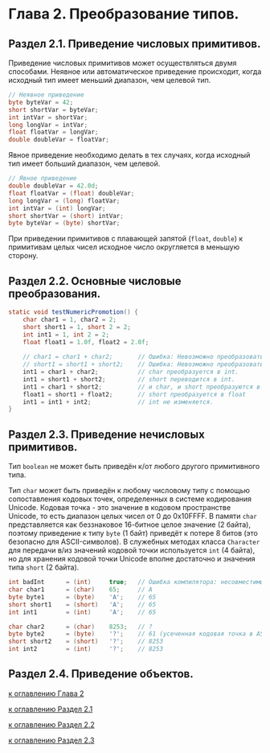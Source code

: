 

# Глава 2. Преобразование типов.

## Раздел 2.1. Приведение числовых примитивов.

Приведение числовых примитивов может осуществляться двумя способами. Неявное или автоматическое приведение происходит, когда исходный тип имеет меньший диапазон, чем целевой тип.<br>
```java
// Неявное приведение
byte byteVar = 42;
short shortVar = byteVar;
int intVar = shortVar;
long longVar = intVar;
float floatVar = longVar;
double doubleVar = floatVar;
```
Явное приведение необходимо делать в тех случаях, когда исходный тип имеет больший диапазон, чем целевой.
```java
// Явное приведение
double doubleVar = 42.0d;
float floatVar = (float) doubleVar;
long longVar = (long) floatVar;
int intVar = (int) longVar;
short shortVar = (short) intVar;
byte byteVar = (byte) shortVar;
```

При приведении примитивов с плавающей запятой (`float`, `double`) к примитивам целых чисел исходное число округляется в меньшую сторону.

## Раздел 2.2. Основные числовые преобразования.

```java
static void testNumericPromotion() {
    char char1 = 1, char2 = 2;
    short short1 = 1, short 2 = 2;
    int int1 = 1, int 2 = 2;
    float float1 = 1.0f, float2 = 2.0f;
    
    // char1 = char1 + char2;       // Ошибка: Невозможно преобразовать из int в char;
    // short1 = short1 + short2;    // Ошибка: Невозможно преобразовать из int в short;
    int1 = char1 + char2;           // char преобразуется в int.
    int1 = short1 + short2;         // short переводится в int.
    int1 = char1 + short2;          // и char, и short преобразуются в int.
    float1 = short1 + float2;       // short преобразуется в float
    int1 = int1 + int2;             // int не изменяется.
}
```

## Раздел 2.3. Приведение нечисловых примитивов.

Тип `boolean` не может быть приведён к/от любого другого примитивного типа.

Тип `char` может быть приведён к любому числовому типу с помощью сопоставления кодовых точек, определенных в системе кодирования Unicode. Кодовая точка - это значение в кодовом пространстве Unicode, то есть диапазон целых чисел от 0 до 0x10FFFF. В памяти `char` представляется как беззнаковое 16-битное целое значение (2 байта), поэтому приведение к типу `byte` (1 байт) приведёт к потере 8 битов (это безопасно для ASCII-символов). В служебных методах класса `Character` для передачи в/из значений кодовой точки используется `int` (4 байта), но для хранения кодовой точки Unicode вполне достаточно и значения типа `short` (2 байта).

```java
int badInt      = (int)     true;   // Ошибка компилятора: несовместимые типы
char char1      = (char)    65;     // A
byte byte1      = (byte)    'A';    // 65
short short1    = (short)   'A';    // 65
int int1        = (int)     'A';    // 65

char char2      = (char)    8253;   // ?
byte byte2      = (byte)    '?';    // 61 (усеченная кодовая точка в ASCII диапазоне)
short short2    = (short)   '?';    // 8253
int int2        = (int)     '?';    // 8253
```

## Раздел 2.4. Приведение объектов.



[к оглавлению Глава 2](#глава-2-преобразование-типов)

[к оглавлению Раздел 2.1](#раздел-21-приведение-числовых-примитивов)

[к оглавлению Раздел 2.2](#раздел-22-основные-числовые-преобразования)

[к оглавлению Раздел 2.3](#раздел-23-приведение-нечисловых-примитивов)